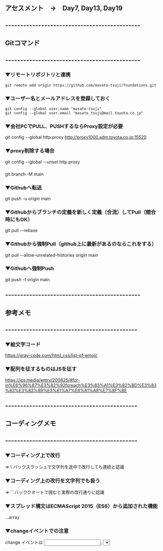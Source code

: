 
## アセスメント　→　Day7, Day13, Day19


## ---------------------------------------------
## Gitコマンド
## ---------------------------------------------

### ▼リモートリポジトリと連携
```
git remote add origin https://github.com/masato-tsuji/foundations.git
```

### ▼ユーザー名とメールアドレスを登録しておく
```
git config --global user.name "masato-tsuji"
git config --global user.email "masato_tsuji@mail.toyota.co.jp"
```

### ▼会社PCでPULL、PUSHするならProxy設定が必要
git config --global http.proxy http://proxy1000.adm.toyota.co.jp:15520

### ▼proxy削除する場合
git config --global --unset http.proxy


### 
git branch -M main  


### ▼Githubへ転送
git push -u origin main

### ▼Githubからブランチの定義を新しく定義（合流）してPull（競合時にもOK）
git pull --rebase


### ▼Githubから強制Pull（github上に最新があるのならこれをする）
git pull --allow-unrelated-histories  origin main


### ▼Githubへ強制Push
git push -f  origin main


## ---------------------------------------------
## 参考メモ
## --------------------------------------------

### ▼絵文字コード
https://gray-code.com/html_css/list-of-emoji/

### ▼配列を征するものはJSを征す
https://ics.media/entry/200825/#for-in%E6%96%87%E3%82%92foreach%E3%83%A1%E3%82%BD%E3%83%83%E3%83%89%E3%81%A7%E8%A1%A8%E7%8F%BE


## --------------------------------------------
## コーディングメモ
## --------------------------------------------


### ▼コーディング上で改行
 ⇒ \ バックスラッシュで文字列を途中で改行しても連続と認識

### ▼コーディング上の改行を文字列でも扱う
 ⇒ `` バッククオートで囲むと実際の改行通りに認識

### ▼スプレッド構文はECMAScript 2015（ES6）から追加された機能
...array

### ▼changeイベントでの注意
change イベントは <input>, <select>, <textarea> 要素において、
ユーザーが要素の値を変更したときに発行されます。 input イベントとは異なり、 
change イベントは要素の値 (value) が変更されるたびに発生するとは限りません。


### ▼2次元配列を1次元に
````JS
arr = [[1, 2], [3, 4], [5, 6]]

res = arr.reduce( (newArr,elem) => {
  return  newArr.concat(elem)
}, [] )

console.log(res)   //[1, 2, 3, 4, 5, 6]

//returnなし
res = arr.reduce( (newArr,elem) => 
   newArr.concat(elem)
, [] )
````

## ---------------------------------------------
### ▼3次元
````JS
arr = [[[1,2]],[[3,4],[5,6]]]

res = arr.reduce( (newArr,elem) => 
            newArr.concat(elem), [] 
            ).reduce( (newArr2, elem2) => 
            newArr2.concat(elem2), [] )

console.log(res) //[1, 2, 3, 4, 5, 6]
````

### オブジェクトの変換


````js
// Object.keys() キーの配列を作成
const fruits = {
  banana: 28,
  apple: 17,
  orange: 54,
}

const keys = Object.keys(fruits)
console.log(keys) // [banana, apple, orange]
````

````js
// Object.values() 値の配列を作成
const fruits = {
  banana: 28,
  apple: 17,
  orange: 54,
}

const values = Object.values(fruits)
console.log(values) // [28, 17, 54]
````

````js
// Object.entries() キーと値の配列を作成
const fruits = {
  banana: 28,
  apple: 17,
  orange: 54,
}

const entries = Object.entries(fruits)
console.log(entries)
// [[apple, 28], [orange, 17], [pear, 54]]
````



## ------------------------------------------------
## Math
## ------------------------------------------------

### ▼ Math.random
Math.random() 関数は、 0 以上 1 未満 (0 は含むが、 1 は含まない) の範囲で浮動小数点の擬似乱数を返します。その範囲ではほぼ均一な分布で、ユーザーは範囲の拡大をすることができます。実装側で乱数生成アルゴリズムの初期シードを選択します。ユーザーが初期シードを選択、またはリセットすることは出来ません。
````JS
function getRandomInt(max) {
  return Math.floor(Math.random() * max);
}

console.log(getRandomInt(3));
// Expected output: 0, 1 or 2

console.log(getRandomInt(1));
// Expected output: 0

console.log(Math.random());
// Expected output: a number from 0 to <1
````

2 つの値の間のランダムな整数を得る
この例は指定した値の間のランダムな整数を返します。返値は min 以上 (min が整数でない場合、 min より大きい次の整数以上)、 max 未満です。

````JS
function getRandomInt(min, max) {
  min = Math.ceil(min);
  max = Math.floor(max);
  return Math.floor(Math.random() * (max - min) + min); //The maximum is exclusive and the minimum is inclusive
}
````

### ▼ Math.floor()
Math.floor() 関数は与えられた数値以下の最大の**整数**を返します。切り捨て
※マイナスは勘違いしやすいので注意⚠️

````JS
console.log(Math.floor(5.95));
// Expected output: 5

console.log(Math.floor(5.05));
// Expected output: 5

console.log(Math.floor(5));
// Expected output: 5

console.log(Math.floor(-5.05));
// Expected output: -6

````

### ▼ Math.cewil()
Math.ceil() 関数は、引数として与えた数以上の最小の整数を返します。切り上げ
注: Math.ceil(null) は整数の 0 を返し、 NaN エラーは返しません。
````JS
console.log(Math.ceil(0.95));
// Expected output: 1

console.log(Math.ceil(4));
// Expected output: 4

console.log(Math.ceil(7.004));
// Expected output: 8

console.log(Math.ceil(-7.004));
// Expected output: -7

Math.ceil(0.95); // 1
Math.ceil(4); // 4
Math.ceil(7.004); // 8
Math.ceil(-0.95); // -0
Math.ceil(-4); // -4
Math.ceil(-7.004); // -7
````


### ▼十進数の丸め
````JS
/**
 * Decimal adjustment of a number.
 *
 * @param {String}  type  The type of adjustment.
 * @param {Number}  value The number.
 * @param {Integer} exp   The exponent (the 10 logarithm of the adjustment base).
 * @returns {Number} The adjusted value.
 */
function decimalAdjust(type, value, exp) {
  // If the exp is undefined or zero...
  if (typeof exp === "undefined" || +exp === 0) {
    return Math[type](value);
  }
  value = +value;
  exp = +exp;
  // If the value is not a number or the exp is not an integer...
  if (isNaN(value) || !(typeof exp === "number" && exp % 1 === 0)) {
    return NaN;
  }
  // Shift
  value = value.toString().split("e");
  value = Math[type](+(value[0] + "e" + (value[1] ? +value[1] - exp : -exp)));
  // Shift back
  value = value.toString().split("e");
  return +(value[0] + "e" + (value[1] ? +value[1] + exp : exp));
}

// Decimal round
const round10 = (value, exp) => decimalAdjust("round", value, exp);
// Decimal floor
const floor10 = (value, exp) => decimalAdjust("floor", value, exp);
// Decimal ceil
const ceil10 = (value, exp) => decimalAdjust("ceil", value, exp);

// Round
round10(55.55, -1); // 55.6
round10(55.549, -1); // 55.5
round10(55, 1); // 60
round10(54.9, 1); // 50
round10(-55.55, -1); // -55.5
round10(-55.551, -1); // -55.6
round10(-55, 1); // -50
round10(-55.1, 1); // -60
// Floor
floor10(55.59, -1); // 55.5
floor10(59, 1); // 50
floor10(-55.51, -1); // -55.6
floor10(-51, 1); // -60
// Ceil
ceil10(55.51, -1); // 55.6
ceil10(51, 1); // 60
ceil10(-55.59, -1); // -55.5
ceil10(-59, 1); // -50
````

## ------------------------------------------------
## 日付・時刻
## ------------------------------------------------


### ▼一定時間でループさせる
````js
// 開始
timeoutID = setTimeout(displayTime, 10);
// 停止
clearTimeout(timeoutID);

Date.now();  // で都度差分を見ていけば経過時間が算出できる
// フォーマットする場合
new Date(Date.now());


````


## ------------------------------------------------
## CSS
## ------------------------------------------------

### ▼要素にクラスを追加/削除

element.classList.add('hoge');
element.classList.remove('hoge');

const div = document.createElement("div");
div.className = "foo";

// 最初の状態: <div class="foo"></div>
console.log(div.outerHTML);

// classList API を用いてクラスを除去、追加
div.classList.remove("foo");
div.classList.add("anotherclass");

// <div class="anotherclass"></div>
console.log(div.outerHTML);

// visible が設定されていれば除去し、なければ追加
div.classList.toggle("visible");

// i が 10 未満であるかどうかの条件によって visible を追加または除去
div.classList.toggle("visible", i < 10);

// false
console.log(div.classList.contains("foo"));

// 複数のクラスを追加または除去
div.classList.add("foo", "bar", "baz");
div.classList.remove("foo", "bar", "baz");

// スプレッド構文を使用したクラスの追加または除去
const cls = ["foo", "bar"];
div.classList.add(...cls);
div.classList.remove(...cls);

// "foo" クラスを "bar" クラスで置き換え
div.classList.replace("foo", "bar");

// ★スタイルを元に戻す場合は（空白を代入）
div.style.backgroundColor = "";


### ▼vertical-alignが効かない

１・その要素、ブロック要素じゃないですか？
２・その要素にfloatかけてませんか？
３・かけてる所、間違ってませんか？
４・そもそもvertical-alignじゃないとダメですか？

1・ブロック要素には効かないので、インライン要素に変える。
例えば<div>タグはブロック要素なので、そのままだとvertical-alignは効きません。
なので、displayプロパティを使って、インライン要素に変えてあげましょう。
この時　display: inline;　だと高さや幅の指定ができないので、　display: table-cell;　を使います。
あとは必ず、高さを指定してください。
高さの真ん中に来るはずです。






